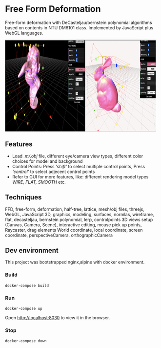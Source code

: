 # Free Form Deformation

Free-form deformation with DeCasteljau/bernstein polynomial algorithms based on contents in NTU DM6101 class.
Implemented by JavaScript plus WebGL languages.

 <img align='middle' src="docs/5.demo.jpg" height="300" width="98%" >  
 
## Features
* Load _*.m/*.obj_ file, different eye/camera view types, different color choices for model and background
* Control Points: Press _'shift'_ to select multiple control points, Press _'control'_ to select adjecent control points
* Refer to GUI for more features, like: different rendering model types _WIRE, FLAT, SMOOTH_ etc.
                  
## Techniques

FFD, free-form, deformation, half-tree, lattice, mesh/obj files, threejs, WebGL, JavaScript
3D, graphics, modeling, surfaces, normlas, wireframe, flat, decasteljau, bernstein polynomial, lerp, controlpoints
3D views setup (Canvas, Camera, Scene), interactive editing, mouse pick up points, Raycaster, drag elements
World coordinate, local coordinate, screen coordinate, perspectiveCamera, orthographicCamera

## Dev environment

This project was bootstrapped nginx,alpine with docker environment.

### Build

    docker-compose build

### Run

    docker-compose up

Open [http://localhost:8030](http://localhost:8030) to view it in the browser.

### Stop

    docker-compose down
